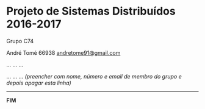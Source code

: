 # Projeto de Sistemas Distribuídos 2016-2017 #

Grupo C74

André Tomé
66938
andretome91@gmail.com

... ... ...

... ... ...
*(preencher com nome, número e email de membro do grupo e depois apagar esta linha)*


-------------------------------------------------------------------------------
**FIM**
